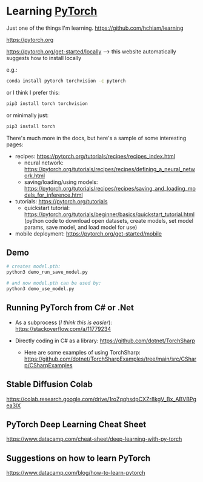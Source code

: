 # Learning [PyTorch](https://pytorch.org/)

Just one of the things I'm learning. https://github.com/hchiam/learning

https://pytorch.org

https://pytorch.org/get-started/locally --> this website automatically suggests how to install locally

e.g.:

```sh
conda install pytorch torchvision -c pytorch
```

or I think I prefer this:

```sh
pip3 install torch torchvision
```

or minimally just:

```sh
pip3 install torch
```

There's much more in the docs, but here's a sample of some interesting pages:

- recipes: https://pytorch.org/tutorials/recipes/recipes_index.html
  - neural network: https://pytorch.org/tutorials/recipes/recipes/defining_a_neural_network.html
  - saving/loading/using models: https://pytorch.org/tutorials/recipes/recipes/saving_and_loading_models_for_inference.html
- tutorials: https://pytorch.org/tutorials
  - quickstart tutorial: https://pytorch.org/tutorials/beginner/basics/quickstart_tutorial.html (python code to download open datasets, create models, set model params, save model, and load model for use)
- mobile deployment: https://pytorch.org/get-started/mobile

## Demo

```sh
# creates model.pth:
python3 demo_run_save_model.py

# and now model.pth can be used by:
python3 demo_use_model.py
```

## Running PyTorch from C# or .Net

- As a subprocess (_I think this is easier_): https://stackoverflow.com/a/11779234

- Directly coding in C# as a library: https://github.com/dotnet/TorchSharp

  - Here are some examples of using TorchSharp: https://github.com/dotnet/TorchSharpExamples/tree/main/src/CSharp/CSharpExamples

## Stable Diffusion Colab

https://colab.research.google.com/drive/1roZqqhsdpCXZr8kgV_Bx_ABVBPgea3lX

## PyTorch Deep Learning Cheat Sheet

https://www.datacamp.com/cheat-sheet/deep-learning-with-py-torch

## Suggestions on how to learn PyTorch

https://www.datacamp.com/blog/how-to-learn-pytorch
